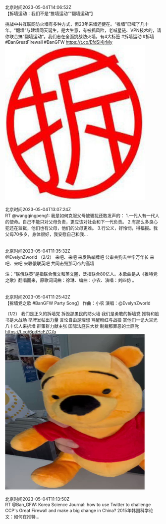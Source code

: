 北京时间2023-05-04T14:06:52Z<br>【拆墙运动：我们不是“推墙运动”“翻墙运动”】  

挑战中共互联网防火墙有多种方式，但23年来墙还健在。“推墙”已喊了几十年。“翻墙”与建墙同天诞生，是大生意，有被抓风险，老喊星链、VPN技术的，请你联合搞“翻墙运动”。我们志在全面挑战防火墙，有4大标签 #拆墙运动 #拆墙 #BanGreatFirewall #BanGFW https://t.co/EfdSI4jrMy<br><img src='/temp/image/2023/u-Month-5/1654004647064145922_0.jpg' width='450' height='500'><br><br>北京时间2023-05-04T13:07:24Z<br>RT @wangqingpeng1: 我是如何克服父母被骚扰还敢发声的：
1.一代人有一代人的使命。自己不能只对父母负责，更应该对社会和下一代负责。
2.有那么多良心犯还在监狱，他们也有父母，他们的父母更难。
3.行公义，好怜悯，得福报。我父母70多岁，身体很好，我安慰自己和我…<br><br><br>北京时间2023-05-04T11:35:32Z<br>@EvelynZworld （2/2）
来吧、来吧
来发贴举牌吧
公审共狗去坐牢万年长
来吧、来吧
来联俄联英吧
共同击毁那习帝的高墙

注：“联俄联英”是指联合俄文和英文圈，泛指联合80亿人。本歌曲是从《推特党之歌》翻唱而来，原歌词词曲：徐琳、编曲：小农、演唱：刘四仿 。<br><br><br>北京时间2023-05-04T11:25:42Z<br>【拆墙党之歌 #BanGFW Party Song】
作曲：小农  演唱：@EvelynZworld

（1/2）
我们是正义的拆墙党
拆毁那愚民的防火墙
我们是勇敢的拆墙党
推特和脸书是大战场
举牌发帖出力量
言论自由是理想
骂醒粉红与战狼
赏他们一记大耳光
八十亿人来拆墙
群策群力献主张
国际法庭告大状
制裁那罪恶的土匪党 https://t.co/6pdHcFZC7o<br><img src='/temp/video/2023/u-Month-5/v-Day-04/BanGFW2/1653964088261894144_0.jpg' width='450' height='500'><br><br>北京时间2023-05-04T11:13:50Z<br>RT @Ban_GFW: Korea Science Journal: how to use Twitter to challenge CCP's Great Firewall and make a big change in China?
 2015年韩国科学论文：如何在推特…<br><br><br>